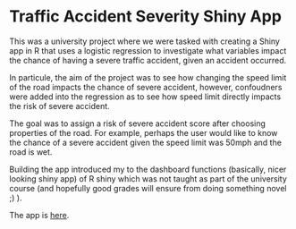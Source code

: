 # Traffic Accident Severity Shiny App
 This was a university project where we were tasked with creating a Shiny app in R that uses a logistic regression to investigate what variables impact the chance of having a severe traffic accident, given an accident occurred.
 
In particule, the aim of the project was to see how changing the speed limit of the road impacts the chance of severe accident, however, confoudners were added into the regression as to see how speed limit directly impacts the risk of severe accident. 

The goal was to assign a risk of severe accident score after choosing properties of the road. For example, perhaps the user would like to know the chance of a severe accident given the speed limit was 50mph and the road is wet.

Building the app introduced my to the dashboard functions (basically, nicer looking shiny app) of R shiny which was not taught as part of the university course (and hopefully good grades will ensure from doing something novel ;) ).

The app is <a href="https://rypoll.shinyapps.io/Traffic_Accident_LogisticModel/">here</a>.
